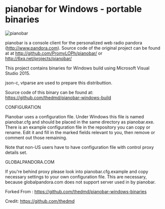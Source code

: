 pianobar for Windows - portable binaries
========

![pianobar](https://github.com/thedmd/pianobar-windows-binaries/blob/master/screenshots/pianobar.png)

pianobar is a console client for the personalized web radio pandora
(http://www.pandora.com). Source code of the original project can be found at
at http://github.com/PromyLOPh/pianobar/ or http://6xq.net/projects/pianobar/

This project contains binaries for Windows build using Microsoft
Visual Studio 2015.

json-c, vtparse are used to prepare this distributtion.

Source code of this binary can be found at:
https://github.com/thedmd/pianobar-windows-build


CONFIGURATION

Pianobar uses a configuration file. Under Windows this file is named pianobar.cfg
and should be placed in the same directory as pianobar.exe.
There is an example configuration file in the repository you can copy or rename.
Edit it and fill in the marked fields relevant to you, then remove or comment out
those remaining.

Note that non-US users have to have configuration file with control proxy
details set.


GLOBALPANDORA.COM

If you're behind proxy please look into pianobar.cfg.example and copy necessary
settings to your own configuration file. This are necessary, because
globalpandora.com does not support server used in by pianobar.

Forked From : https://github.com/thedmd/pianobar-windows-binaries

Credit: https://github.com/thedmd